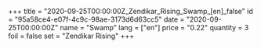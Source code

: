 +++
title = "2020-09-25T00:00:00Z_Zendikar_Rising_Swamp_[en]_false"
id = "95a58ce4-e07f-4c9c-98ae-3173d6d63cc5"
date = "2020-09-25T00:00:00Z"
name = "Swamp"
lang = ["en"]
price = "0.22"
quantity = 3
foil = false
set = "Zendikar Rising"
+++
